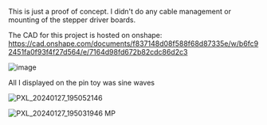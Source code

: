 This is just a proof of concept. I didn't do any cable management or mounting of the stepper driver boards.

The CAD for this project is hosted on onshape: https://cad.onshape.com/documents/f837148d08f588f68d87335e/w/b6fc92451fa0f93f4f27d564/e/7164d98fd672b82cdc86d2c3

![image](https://github.com/ChristianFieldhouse/pinpression_machine/assets/48842799/be99fd05-0a6a-446e-8a2e-e4bd1e4ce195)

All I displayed on the pin toy was sine waves

![PXL_20240127_195052146](https://github.com/ChristianFieldhouse/pinpression_machine/assets/48842799/1a9111d6-eafc-4ac9-bcce-ad9ba54b8833)

![PXL_20240127_195031946 MP](https://github.com/ChristianFieldhouse/pinpression_machine/assets/48842799/650f25c5-f6e0-4fb9-8814-a8880129c0b0)
